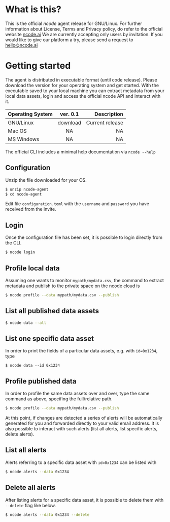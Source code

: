 # What is this?

This is the official *ncode* agent release for GNU/Linux. 
For further information about License, Terms and Privacy policy, do refer to the official website [ncode.ai](https://ncode.ai)
We are currently accepting only users by invitation. If you would like to give our platform a try, please send a request to hello@ncode.ai

# Getting started

The agent is distributed in executable format (until code release). Please download the version for your operating system and get started.
With the executable saved to your local machine you can extract metadata from your local data assets, login and access the official ncode API and interact with it.

| Operating System | ver. 0.1      | Description     |
| -------------    |:-------------:| ---------------:|
| GNU/Linux        | [download](https://github.com/fgadaleta/ncode-agent/releases/download/v0.1-alpha/ncode-linux)        | Current release |
| Mac OS           | NA        |  NA   |
| MS Windows       | NA          |  NA  |


The official CLI includes a minimal help documentation via `ncode --help`  


## Configuration

Unzip the file downloaded for your OS.

```bash
$ unzip ncode-agent
$ cd ncode-agent
```

Edit file `configuration.toml` with the `username` and `password` you have received from the invite.


## Login

Once the configuration file has been set, it is possible to login directly from the CLI.

```bash
$ ncode login
```

## Profile local data

Assuming one wants to monitor `mypath/mydata.csv`, the command to extract metadata and publish to the private space on the ncode cloud is 

```bash
$ ncode profile --data mypath/mydata.csv --publish

```

## List all published data assets

```bash
$ ncode data --all
```

## List one specific data asset

In order to print the fields of a particular data assets, e.g. with `id=0x1234`, type

```
$ ncode data --id 0x1234
```

## Profile published data

In order to profile the same data assets over and over, type the same command as above, specifing the full/relative path.

```bash
$ ncode profile --data mypath/mydata.csv --publish

```

At this point, if changes are detected a series of alerts will be automatically generated for you and forwarded directly to your valid email address.
It is also possible to interact with such alerts (list all alerts, list specific alerts, delete alerts).

## List all alerts

Alerts referring to a specific data asset with `id=0x1234` can be listed with

```bash
$ ncode alerts --data 0x1234
```

## Delete all alerts 

After listing alerts for a specific data asset, it is possible to delete them with `--delete` flag like below.

```bash
$ ncode alerts --data 0x1234 --delete
```


